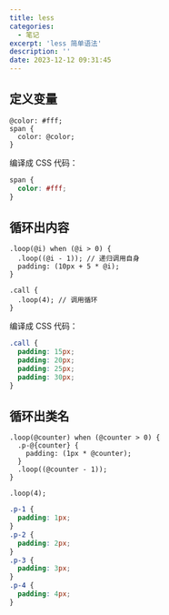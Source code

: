 ```yaml
---
title: less
categories:
  - 笔记
excerpt: 'less 简单语法'
description: ''
date: 2023-12-12 09:31:45
---
```


## 定义变量

```less
@color: #fff;
span {
  color: @color;
}
```

编译成 CSS 代码：

```css
span {
  color: #fff;
}
```

## 循环出内容

```less
.loop(@i) when (@i > 0) {
  .loop((@i - 1)); // 递归调用自身
  padding: (10px + 5 * @i);
}

.call {
  .loop(4); // 调用循环
}
```

编译成 CSS 代码：

```css
.call {
  padding: 15px;
  padding: 20px;
  padding: 25px;
  padding: 30px;
}
```

## 循环出类名

```less
.loop(@counter) when (@counter > 0) {
  .p-@{counter} {
    padding: (1px * @counter);
  }
  .loop((@counter - 1));
}

.loop(4);
```

```css
.p-1 {
  padding: 1px;
}
.p-2 {
  padding: 2px;
}
.p-3 {
  padding: 3px;
}
.p-4 {
  padding: 4px;
}
```

